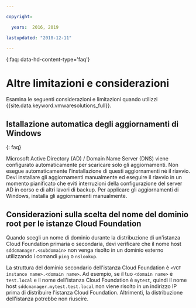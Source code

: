 ```yaml
---

copyright:

  years:  2016, 2019

lastupdated: "2018-12-11"

---
```


{:faq: data-hd-content-type='faq'}

# Altre limitazioni e considerazioni

Esamina le seguenti considerazioni e limitazioni quando utilizzi {{site.data.keyword.vmwaresolutions_full}}.

## Istallazione automatica degli aggiornamenti di Windows
{: faq}

Microsoft Active Directory (AD) / Domain Name Server (DNS) viene configurato automaticamente per scaricare solo gli aggiornamenti. Non esegue automaticamente l'installazione di questi aggiornamenti né il riavvio. Devi installare gli aggiornamenti manualmente ed eseguire il riavvio in un momento pianificato che eviti interruzioni della configurazione del server AD in corso e di altri lavori di backup. Per applicare gli aggiornamenti di Windows, installa gli aggiornamenti manualmente.

## Considerazioni sulla scelta del nome del dominio root per le istanze Cloud Foundation

Quando scegli un nome di dominio durante la distribuzione di un'istanza Cloud Foundation primaria o secondaria, devi verificare che il nome host `sddcmanager.<subdomain>` non venga risolto in un dominio esterno utilizzando i comandi `ping` o `nslookup`.

La struttura del dominio secondario dell'istanza Cloud Foundation è `<VCF instance name>.<domain name>`. Ad esempio, se il tuo `<domain name>` è `test.local` e il nome dell'istanza Cloud Foundation è `mytest`, quindi il nome host `sddcmanager.mytest.test.local` non viene risolto in un indirizzo IP prima di distribuire l'istanza Cloud Foundation. Altrimenti, la distribuzione dell'istanza potrebbe non riuscire.

